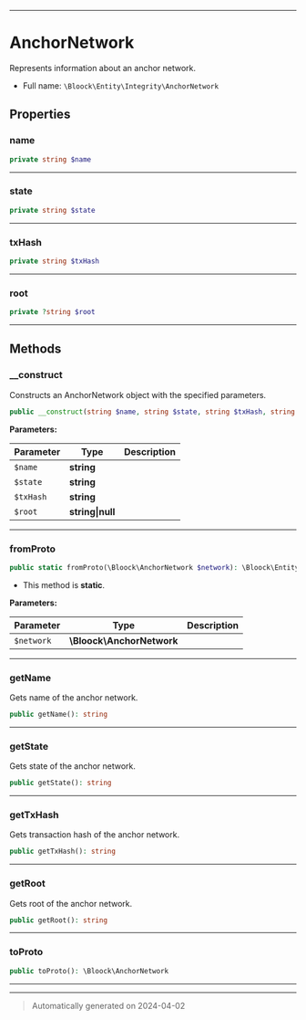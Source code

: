 ***

# AnchorNetwork

Represents information about an anchor network.



* Full name: `\Bloock\Entity\Integrity\AnchorNetwork`



## Properties


### name



```php
private string $name
```






***

### state



```php
private string $state
```






***

### txHash



```php
private string $txHash
```






***

### root



```php
private ?string $root
```






***

## Methods


### __construct

Constructs an AnchorNetwork object with the specified parameters.

```php
public __construct(string $name, string $state, string $txHash, string|null $root): mixed
```








**Parameters:**

| Parameter | Type | Description |
|-----------|------|-------------|
| `$name` | **string** |  |
| `$state` | **string** |  |
| `$txHash` | **string** |  |
| `$root` | **string&#124;null** |  |





***

### fromProto



```php
public static fromProto(\Bloock\AnchorNetwork $network): \Bloock\Entity\Integrity\AnchorNetwork
```



* This method is **static**.




**Parameters:**

| Parameter | Type | Description |
|-----------|------|-------------|
| `$network` | **\Bloock\AnchorNetwork** |  |





***

### getName

Gets name of the anchor network.

```php
public getName(): string
```












***

### getState

Gets state of the anchor network.

```php
public getState(): string
```












***

### getTxHash

Gets transaction hash of the anchor network.

```php
public getTxHash(): string
```












***

### getRoot

Gets root of the anchor network.

```php
public getRoot(): string
```












***

### toProto



```php
public toProto(): \Bloock\AnchorNetwork
```












***


***
> Automatically generated on 2024-04-02
